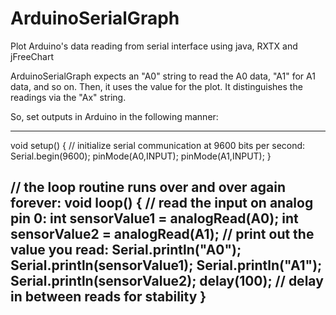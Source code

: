 # ArduinoSerialGraph
Plot Arduino's data reading from serial interface using java, RXTX and jFreeChart

ArduinoSerialGraph expects an "A0" string to read the A0 data, "A1" for A1 data, and so on. 
Then, it uses the value for the plot. It distinguishes the readings via the "Ax" string.

So, set outputs in Arduino in the following manner:

---
void setup() {
  // initialize serial communication at 9600 bits per second:
  Serial.begin(9600);
  pinMode(A0,INPUT);
  pinMode(A1,INPUT);
}

// the loop routine runs over and over again forever:
void loop() {
  // read the input on analog pin 0:
  int sensorValue1 = analogRead(A0);
  int sensorValue2 = analogRead(A1);
  // print out the value you read:
  Serial.println("A0");
  Serial.println(sensorValue1);
  Serial.println("A1");
  Serial.println(sensorValue2);
  delay(100);        // delay in between reads for stability
}
  ---
